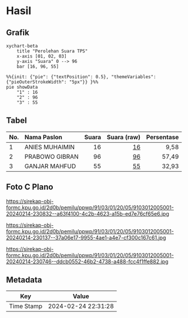 # Hasil

## Grafik

```mermaid
xychart-beta
    title "Perolehan Suara TPS"
    x-axis [01, 02, 03]
    y-axis "Suara" 0 --> 96
    bar [16, 96, 55]
```

```mermaid
%%{init: {"pie": {"textPosition": 0.5}, "themeVariables": {"pieOuterStrokeWidth": "5px"}} }%%
pie showData
    "1" : 16
    "2" : 96
    "3" : 55
```

## Tabel

| No. | Nama Paslon    | Suara | Suara (raw) | Persentase |
|:--- |:-------------- | -----:| -----------:| ----------:|
| 1   | ANIES MUHAIMIN | 16    | [16][p-1]   | 9,58       |
| 2   | PRABOWO GIBRAN | 96    | [96][p-2]   | 57,49      |
| 3   | GANJAR MAHFUD  | 55    | [55][p-3]   | 32,93      |


[p-1]: https://github.com/gigit-pemilu/pemilu-2024-91-papua/blob/main/pilpres/hitung-suara/sub/91-papua/sub/03-jayapura/sub/01-sentani/sub/2005-yobeh/sub/001-tps/sub/paslon-1.txt
[p-2]: https://github.com/gigit-pemilu/pemilu-2024-91-papua/blob/main/pilpres/hitung-suara/sub/91-papua/sub/03-jayapura/sub/01-sentani/sub/2005-yobeh/sub/001-tps/sub/paslon-2.txt
[p-3]: https://github.com/gigit-pemilu/pemilu-2024-91-papua/blob/main/pilpres/hitung-suara/sub/91-papua/sub/03-jayapura/sub/01-sentani/sub/2005-yobeh/sub/001-tps/sub/paslon-3.txt

## Foto C Plano

https://sirekap-obj-formc.kpu.go.id/2d0b/pemilu/ppwp/91/03/01/20/05/9103012005001-20240214-230832--a63f4100-4c2b-4623-a15b-ed7e76cf65e6.jpg

https://sirekap-obj-formc.kpu.go.id/2d0b/pemilu/ppwp/91/03/01/20/05/9103012005001-20240214-230137--37a06e17-9955-4ae1-a4e7-cf300c167c61.jpg

https://sirekap-obj-formc.kpu.go.id/2d0b/pemilu/ppwp/91/03/01/20/05/9103012005001-20240214-230746--ddcb0552-46b2-4738-a488-fcc4f1ffe882.jpg


## Metadata

| Key        | Value               |
| ---------- | ------------------- |
| Time Stamp | 2024-02-24 22:31:28 |



